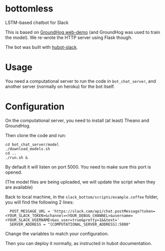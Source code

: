 # bottomless
LSTM-based chatbot for Slack

This is based on [GroundHog web-demo](https://github.com/lisa-groundhog/GroundHog/tree/master/experiments/nmt/web-demo) (and GroundHog was used to train the model). We re-wrote the HTTP server using Flask though.

The bot was built with [hubot-slack](https://github.com/slackhq/hubot-slack).

# Usage
You need a computational server to run the code in `bot_chat_server`, 
and another server (normally on heroku) for the bot itself.

# Configuration

On the computational server, you need to install (at least) Theano and GroundHog.

Then clone the code and run:

```
cd bot_chat_server/model
./download_models.sh
cd ..
./run.sh &
```

By default it will listen on port 5000. You need to make sure this port is opened.

(The model files are being uploaded, we will update the script when they are available)


Back to local machine, in the `slack_bottom/scripts/example.coffee` folder, you will find the following 2 lines:

```
  POST_MESSAGE_URL = 'https://slack.com/api/chat.postMessage?token=<YOUR_SLACK_TOKEN>&channel=<YOUR_DEBUG_CHANNEL>&username=<YOUR_SLACK_USERNAME>&as_user=true&pretty=1&&text='
  SERVER_ADDRESS = "[COMPUTATIONAL_SERVER_ADDRESS]:5000"
```

Change the variables to match your configuration.

Then you can deploy it normally, as instructed in hubot documentation. 
